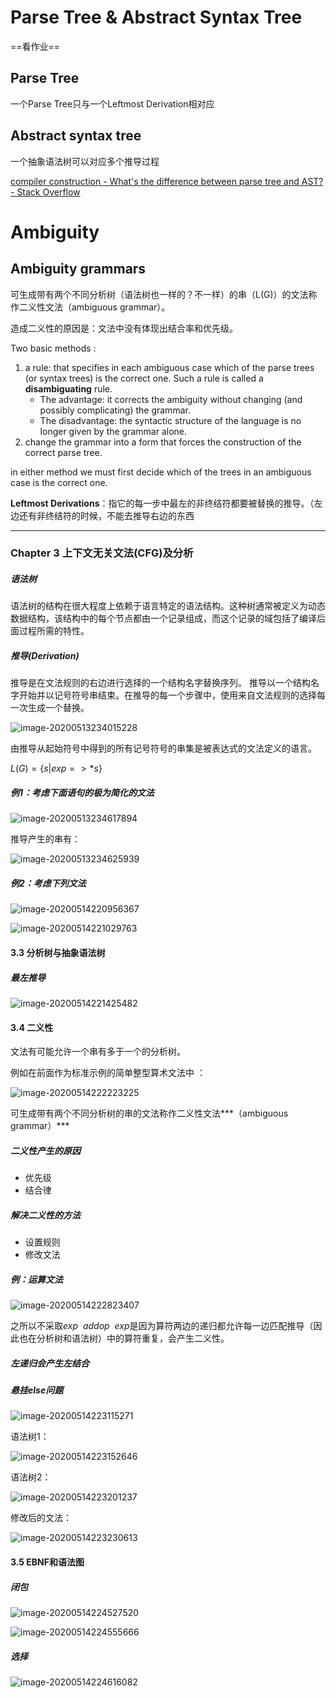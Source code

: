 # Parse Tree & Abstract Syntax Tree

==看作业==

## Parse Tree

一个Parse Tree只与一个Leftmost Derivation相对应

## Abstract syntax tree

一个抽象语法树可以对应多个推导过程

[compiler construction - What's the difference between parse tree and AST? - Stack Overflow](https://stackoverflow.com/questions/5026517/whats-the-difference-between-parse-tree-and-ast)

# Ambiguity

## Ambiguity grammars

可生成带有两个不同分析树（语法树也一样的？不一样）的串（L(G)）的文法称作二义性文法（ambiguous grammar）。



造成二义性的原因是：文法中没有体现出结合率和优先级。



Two basic methods :

1. a rule: that specifies in each ambiguous case which of the parse trees (or syntax trees) is the correct one. Such a rule is called a **disambiguating** rule.
    * The advantage: it corrects the ambiguity without changing (and possibly complicating) the grammar.
    * The disadvantage: the syntactic structure of the language is no longer given by the grammar alone.
2. change the grammar into a form that forces the construction of the correct parse tree.

 in either method we must first decide which of the trees in an ambiguous case is the correct one.



**Leftmost Derivations**：指它的每一步中最左的非终结符都要被替换的推导。（左边还有非终结符的时候，不能去推导右边的东西

---

### Chapter 3 上下文无关文法(CFG)及分析

##### 语法树

语法树的结构在很大程度上依赖于语言特定的语法结构。这种树通常被定义为动态数据结构，该结构中的每个节点都由一个记录组成，而这个记录的域包括了编译后面过程所需的特性。

##### 推导(Derivation)

推导是在文法规则的右边进行选择的一个结构名字替换序列。 推导以一个结构名字开始并以记号符号串结束。在推导的每一个步骤中，使用来自文法规则的选择每一次生成一个替换。  

![image-20200513234015228](../../CP/Res/YCJ_Notes/assets/image-20200513234015228.png)

由推导从起始符号中得到的所有记号符号的串集是被表达式的文法定义的语言。

$L(G)=\{s|exp=>*s\}$

##### 例1：考虑下面语句的极为简化的文法

![image-20200513234617894](../../CP/Res/YCJ_Notes/assets/image-20200513234617894.png)

推导产生的串有：

![image-20200513234625939](../../CP/Res/YCJ_Notes/assets/image-20200513234625939.png)

##### 例2：考虑下列文法

![image-20200514220956367](../../CP/Res/YCJ_Notes/assets/image-20200514220956367.png)

![image-20200514221029763](../../CP/Res/YCJ_Notes/assets/image-20200514221029763.png)

#### 3.3 分析树与抽象语法树

##### 最左推导

![image-20200514221425482](../../CP/Res/YCJ_Notes/assets/image-20200514221425482.png)

#### 3.4 二义性

文法有可能允许一个串有多于一个的分析树。

例如在前面作为标准示例的简单整型算术文法中 ：

![image-20200514222223225](../../CP/Res/YCJ_Notes/assets/image-20200514222223225.png)

可生成带有两个不同分析树的串的文法称作二义性文法***（ambiguous grammar）***

##### 二义性产生的原因

- 优先级
- 结合律

##### 解决二义性的方法

- 设置规则
- 修改文法

##### 例：运算文法

![image-20200514222823407](../../CP/Res/YCJ_Notes/assets/image-20200514222823407.png)

之所以不采取$exp~~addop~~exp$是因为算符两边的递归都允许每一边匹配推导（因此也在分析树和语法树）中的算符重复，会产生二义性。

##### 左递归会产生左结合

##### 悬挂else问题

![image-20200514223115271](../../CP/Res/YCJ_Notes/assets/image-20200514223115271.png)

语法树1：

![image-20200514223152646](../../CP/Res/YCJ_Notes/assets/image-20200514223152646.png)

语法树2：

![image-20200514223201237](../../CP/Res/YCJ_Notes/assets/image-20200514223201237.png)

修改后的文法：

![image-20200514223230613](../../CP/Res/YCJ_Notes/assets/image-20200514223230613.png)

#### 3.5 EBNF和语法图

##### 闭包

![image-20200514224527520](../../CP/Res/YCJ_Notes/assets/image-20200514224527520.png)

![image-20200514224555666](../../CP/Res/YCJ_Notes/assets/image-20200514224555666.png)

##### 选择

![image-20200514224616082](../../CP/Res/YCJ_Notes/assets/image-20200514224616082.png)









